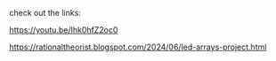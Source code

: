 check out the links:

https://youtu.be/Ihk0hfZ2oc0

https://rationaltheorist.blogspot.com/2024/06/led-arrays-project.html
